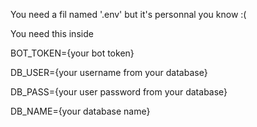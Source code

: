 You need a fil named '.env' but it's personnal you know :(

You need this inside

BOT_TOKEN={your bot token}

DB_USER={your username from your database}

DB_PASS={your user password from your database}

DB_NAME={your database name}